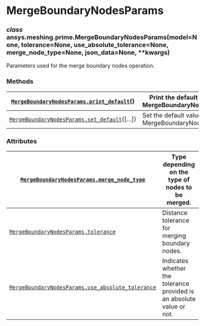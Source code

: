 <!-- vale off -->

# MergeBoundaryNodesParams

### *class* ansys.meshing.prime.MergeBoundaryNodesParams(model=None, tolerance=None, use_absolute_tolerance=None, merge_node_type=None, json_data=None, \*\*kwargs)

Parameters used for the merge boundary nodes operation.

<!-- !! processed by numpydoc !! -->

### Methods

| [`MergeBoundaryNodesParams.print_default`](ansys.meshing.prime.MergeBoundaryNodesParams.print_default.md#ansys.meshing.prime.MergeBoundaryNodesParams.print_default)()   | Print the default values of MergeBoundaryNodesParams.   |
|--------------------------------------------------------------------------------------------------------------------------------------------------------------------------|---------------------------------------------------------|
| [`MergeBoundaryNodesParams.set_default`](ansys.meshing.prime.MergeBoundaryNodesParams.set_default.md#ansys.meshing.prime.MergeBoundaryNodesParams.set_default)([...])    | Set the default values of MergeBoundaryNodesParams.     |

### Attributes

| [`MergeBoundaryNodesParams.merge_node_type`](ansys.meshing.prime.MergeBoundaryNodesParams.merge_node_type.md#ansys.meshing.prime.MergeBoundaryNodesParams.merge_node_type)                      | Type depending on the type of nodes to be merged.                     |
|-------------------------------------------------------------------------------------------------------------------------------------------------------------------------------------------------|-----------------------------------------------------------------------|
| [`MergeBoundaryNodesParams.tolerance`](ansys.meshing.prime.MergeBoundaryNodesParams.tolerance.md#ansys.meshing.prime.MergeBoundaryNodesParams.tolerance)                                        | Distance tolerance for merging boundary nodes.                        |
| [`MergeBoundaryNodesParams.use_absolute_tolerance`](ansys.meshing.prime.MergeBoundaryNodesParams.use_absolute_tolerance.md#ansys.meshing.prime.MergeBoundaryNodesParams.use_absolute_tolerance) | Indicates whether the tolerance provided is an absolute value or not. |
<!-- vale on -->
